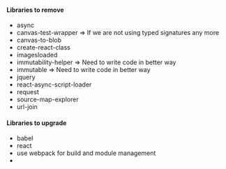 #### Libraries to remove
- async
- canvas-test-wrapper => If we are not using typed signatures any more
- canvas-to-blob
- create-react-class
- imagesloaded
- immutability-helper => Need to write code in better way
- immutable => Need to write code in better way
- jquery
- react-async-script-loader
- request
- source-map-explorer
- url-join


#### Libraries to upgrade
- babel
- react
- use webpack for build and module management
- 
